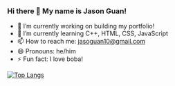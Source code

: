 ### Hi there 👋 My name is Jason Guan!

- 🔭 I’m currently working on building my portfolio!
- 🌱 I’m currently learning C++, HTML, CSS, JavaScript
- 📫 How to reach me: jasoguan10@gmail.com
- 😄 Pronouns: he/him
- ⚡ Fun fact: I love boba!

[![Top Langs](https://github-readme-stats.vercel.app/api/top-langs/?Jguan10=nabilramy&layout=compact)](https://github.com/anuraghazra/github-readme-stats)
